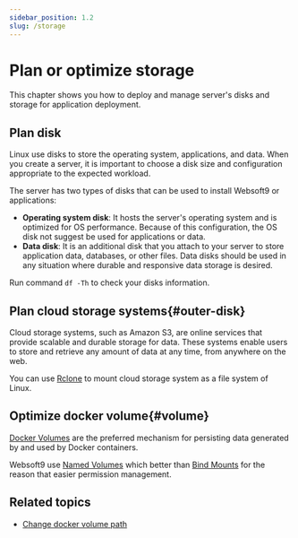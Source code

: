 ```yaml
---
sidebar_position: 1.2
slug: /storage
---
```


# Plan or optimize storage

This chapter shows you how to deploy and manage server's disks and storage for application deployment.  

## Plan disk

Linux use disks to store the operating system, applications, and data. When you create a server, it is important to choose a disk size and configuration appropriate to the expected workload.  

The server has two types of disks that can be used to install Websoft9 or applications:  

- **Operating system disk**: It hosts the server's operating system and is optimized for OS performance. Because of this configuration, the OS disk not suggest be used for applications or data.
- **Data disk**: It is an additional disk that you attach to your server to store application data, databases, or other files. Data disks should be used in any situation where durable and responsive data storage is desired. 

Run command `df -Th` to check your disks information.  

## Plan cloud storage systems{#outer-disk}

Cloud storage systems, such as Amazon S3, are online services that provide scalable and durable storage for data. These systems enable users to store and retrieve any amount of data at any time, from anywhere on the web. 

You can use [Rclone](https://rclone.org/commands/rclone_mount/) to mount cloud storage system as a file system of Linux.  

## Optimize docker volume{#volume}

[Docker Volumes](https://docs.docker.com/storage/volumes/) are the preferred mechanism for persisting data generated by and used by Docker containers. 

Websoft9 use [Named Volumes](https://docs.docker.com/storage/volumes/) which better than [Bind Mounts](https://docs.docker.com/storage/bind-mounts/) for the reason that easier permission management.  

## Related topics

- [Change docker volume path](./docker-server#changepath)
